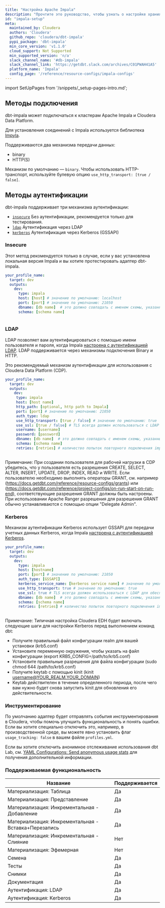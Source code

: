 ```yaml
---
title: "Настройка Apache Impala"
description: "Прочтите это руководство, чтобы узнать о настройке хранилища Apache Impala в dbt."
id: "impala-setup"
meta:
  maintained_by: Cloudera
  authors: 'Cloudera'
  github_repo: 'cloudera/dbt-impala'
  pypi_package: 'dbt-impala'
  min_core_version: 'v1.1.0'
  cloud_support: Not Supported
  min_supported_version: 'n/a'
  slack_channel_name: '#db-impala'
  slack_channel_link: 'https://getdbt.slack.com/archives/C01PWAH41A5'
  platform_name: 'Impala'
  config_page: '/reference/resource-configs/impala-configs'
---
```


import SetUpPages from '/snippets/_setup-pages-intro.md';

<SetUpPages meta={frontMatter.meta} />

## Методы подключения

dbt-impala может подключаться к кластерам Apache Impala и Cloudera Data Platform.

Для установления соединений с Impala используется библиотека [Impyla](https://github.com/cloudera/impyla/).

Поддерживаются два механизма передачи данных:
- binary
- HTTP(S)

Механизм по умолчанию — `binary`. Чтобы использовать HTTP-транспорт, используйте булевую опцию `use_http_transport: [true / false]`.

## Методы аутентификации

dbt-impala поддерживает три механизма аутентификации:
- [`insecure`](#Insecure) Без аутентификации, рекомендуется только для тестирования.
- [`ldap`](#ldap) Аутентификация через LDAP
- [`kerberos`](#kerberos) Аутентификация через Kerberos (GSSAPI)

### Insecure

Этот метод рекомендуется только в случае, если у вас установлена локальная версия Impala и вы хотите протестировать адаптер dbt-impala.

<File name='~/.dbt/profiles.yml'>

```yaml
your_profile_name:
  target: dev
  outputs:
    dev:
      type: impala
      host: [host] # значение по умолчанию: localhost
      port: [port] # значение по умолчанию: 21050
      dbname: [db name]  # это должно совпадать с именем схемы, указанным ниже, начиная с версии 1.1.2 этот параметр является необязательным
      schema: [schema name]
      
```

</File>

### LDAP

LDAP позволяет вам аутентифицироваться с помощью имени пользователя и пароля, когда Impala [настроена с аутентификацией LDAP](https://impala.apache.org/docs/build/html/topics/impala_ldap.html). LDAP поддерживается через механизмы подключения Binary и HTTP.

Это рекомендуемый механизм аутентификации для использования с Cloudera Data Platform (CDP).

<File name='~/.dbt/profiles.yml'>

```yaml
your_profile_name:
  target: dev
  outputs:
    dev:
     type: impala
     host: [host name]
     http_path: [optional, http path to Impala]
     port: [port] # значение по умолчанию: 21050
     auth_type: ldap
     use_http_transport: [true / false] # значение по умолчанию: true
     use_ssl: [true / false] # TLS всегда должен использоваться с LDAP для обеспечения безопасной передачи учетных данных, значение по умолчанию: true
     username: [username]
     password: [password]
     dbname: [db name]  # это должно совпадать с именем схемы, указанным ниже, начиная с версии 1.1.2 этот параметр является необязательным
     schema: [schema name]
     retries: [retries] # количество попыток повторного подключения impyla к хранилищу, значение по умолчанию: 3
  
```

</File>

Примечание: При создании пользователя для рабочей нагрузки в CDP убедитесь, что у пользователя есть разрешения CREATE, SELECT, ALTER, INSERT, UPDATE, DROP, INDEX, READ и WRITE. Если пользователю необходимо выполнять операторы GRANT, см. например (https://docs.getdbt.com/reference/resource-configs/grants) или (https://docs.getdbt.com/reference/project-configs/on-run-start-on-run-end), соответствующие разрешения GRANT должны быть настроены. При использовании Apache Ranger разрешения для разрешения GRANT обычно устанавливаются с помощью опции "Delegate Admin".

### Kerberos

Механизм аутентификации Kerberos использует GSSAPI для передачи учетных данных Kerberos, когда Impala [настроена с аутентификацией Kerberos](https://impala.apache.org/docs/build/html/topics/impala_kerberos.html).

<File name='~/.dbt/profiles.yml'>

```yaml
your_profile_name:
  target: dev
  outputs:
    dev:
      type: impala
      host: [hostname]
      port: [port] # значение по умолчанию: 21050
      auth_type: [GSSAPI]
      kerberos_service_name: [kerberos service name] # значение по умолчанию: None
      use_http_transport: true # значение по умолчанию: true
      use_ssl: true # TLS всегда должен использоваться с LDAP для обеспечения безопасной передачи учетных данных, значение по умолчанию: true
      dbname: [db name]  # это должно совпадать с именем схемы, указанным ниже, начиная с версии 1.1.2 этот параметр является необязательным
      schema: [schema name]
      retries: [retries] # количество попыток повторного подключения impyla к хранилищу, значение по умолчанию: 3
  
```

</File>

Примечание: Типичная настройка Cloudera EDH будет включать следующие шаги для настройки Kerberos перед выполнением команд dbt:
- Получите правильный файл конфигурации realm для вашей установки (krb5.conf)
- Установите переменную окружения, чтобы указать на файл конфигурации (export KRB5_CONFIG=/path/to/krb5.conf)
- Установите правильные разрешения для файла конфигурации (sudo chmod 644 /path/to/krb5.conf)
- Получите keytab с помощью kinit (kinit username@YOUR_REALM.YOUR_DOMAIN)
- Keytab действителен в течение определенного периода, после чего вам нужно будет снова запустить kinit для обновления его действительности.

### Инструментирование

По умолчанию адаптер будет отправлять события инструментирования в Cloudera, чтобы помочь улучшить функциональность и понять ошибки. Если вы хотите специально отключить это, например, в производственной среде, вы можете явно установить флаг `usage_tracking: false` в вашем файле `profiles.yml`.

Если вы хотите отключить анонимное отслеживание использования dbt Lab, см. [YAML Configurations: Send anonymous usage stats](https://docs.getdbt.com/reference/global-configs#send-anonymous-usage-stats) для получения дополнительной информации.

### Поддерживаемая функциональность

| Название | Поддерживается |
|------|-----------|
|Материализация: Таблица|Да|
|Материализация: Представление|Да|
|Материализация: Инкрементальная - Добавление|Да|
|Материализация: Инкрементальная - Вставка+Перезапись|Да|
|Материализация: Инкрементальная - Слияние|Нет|
|Материализация: Эфемерная|Нет|
|Семена|Да|
|Тесты|Да|
|Снимки|Да|
|Документация|Да|
|Аутентификация: LDAP|Да|
|Аутентификация: Kerberos|Да|